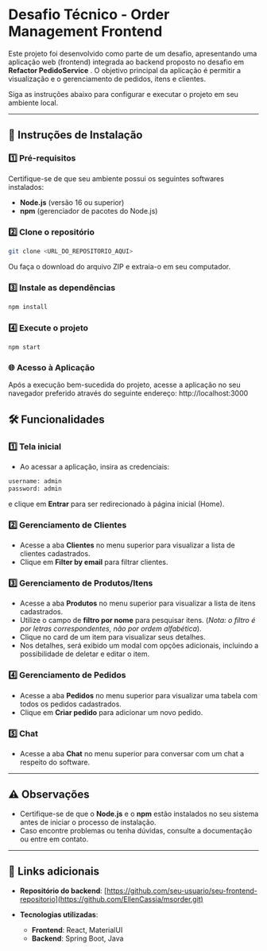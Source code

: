# Desafio Técnico - Order Management Frontend

Este projeto foi desenvolvido como parte de um desafio, apresentando uma aplicação web (frontend) integrada ao backend proposto no desafio em **Refactor PedidoService** . O objetivo principal da aplicação é permitir a visualização e o gerenciamento de pedidos, itens e clientes.

Siga as instruções abaixo para configurar e executar o projeto em seu ambiente local.

---

## 🚀 Instruções de Instalação  

### 1️⃣ Pré-requisitos  
Certifique-se de que seu ambiente possui os seguintes softwares instalados:  
- **Node.js** (versão 16 ou superior)  
- **npm** (gerenciador de pacotes do Node.js)  

### 2️⃣ Clone o repositório  

```bash
git clone <URL_DO_REPOSITORIO_AQUI>
```
Ou faça o download do arquivo ZIP e extraia-o em seu computador.

### 3️⃣ Instale as dependências
```bash
npm install
```

### 4️⃣ Execute o projeto
```bash
npm start
```

### 🌐 Acesso à Aplicação
Após a execução bem-sucedida do projeto, acesse a aplicação no seu navegador preferido através do seguinte endereço: http://localhost:3000

## 🛠️ Funcionalidades  

### 1️⃣ Tela inicial  
- Ao acessar a aplicação, insira as credenciais:
```bash
username: admin
password: admin
```
e clique em **Entrar** para ser redirecionado à página inicial (Home).

### 2️⃣ Gerenciamento de Clientes  
- Acesse a aba **Clientes** no menu superior para visualizar a lista de clientes cadastrados.  
- Clique em **Filter by email** para filtrar clientes.

### 3️⃣ Gerenciamento de Produtos/Itens  
- Acesse a aba **Produtos** no menu superior para visualizar a lista de itens cadastrados.  
- Utilize o campo de **filtro por nome** para pesquisar itens. (*Nota: o filtro é por letras correspondentes, não por ordem alfabética*).  
- Clique no card de um item para visualizar seus detalhes.  
- Nos detalhes, será exibido um modal com opções adicionais, incluindo a possibilidade de deletar e editar o item.

### 4️⃣ Gerenciamento de Pedidos  
- Acesse a aba **Pedidos** no menu superior para visualizar uma tabela com todos os pedidos cadastrados.  
- Clique em **Criar pedido** para adicionar um novo pedido.

### 5️⃣ Chat  
- Acesse a aba **Chat** no menu superior para conversar com um chat a respeito do software.  

---

## ⚠️ Observações  
- Certifique-se de que o **Node.js** e o **npm** estão instalados no seu sistema antes de iniciar o processo de instalação.  
- Caso encontre problemas ou tenha dúvidas, consulte a documentação ou entre em contato.  

---

## 🔗 Links adicionais  

- **Repositório do backend**: [https://github.com/seu-usuario/seu-frontend-repositorio](https://github.com/EllenCassia/msorder.git)
 
- **Tecnologias utilizadas**:  
  - **Frontend**: React, MaterialUI  
  - **Backend**: Spring Boot, Java
